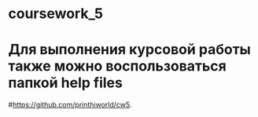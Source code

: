 # coursework_5

# Для выполнения курсовой работы также можно воспользоваться папкой help files
#https://github.com/printhiworld/cw5.
